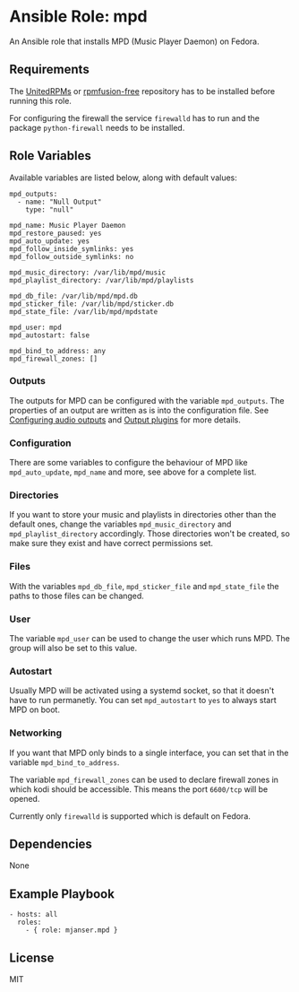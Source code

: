 # Ansible Role: mpd

An Ansible role that installs MPD (Music Player Daemon) on Fedora.

## Requirements

The [UnitedRPMs](https://unitedrpms.github.io/) or [rpmfusion-free](http://rpmfusion.org/) repository has to be
installed before running this role.

For configuring the firewall the service `firewalld` has to run and the package `python-firewall` needs to be installed.

## Role Variables

Available variables are listed below, along with default values:

    mpd_outputs:
      - name: "Null Output"
        type: "null"

    mpd_name: Music Player Daemon
    mpd_restore_paused: yes
    mpd_auto_update: yes
    mpd_follow_inside_symlinks: yes
    mpd_follow_outside_symlinks: no

    mpd_music_directory: /var/lib/mpd/music
    mpd_playlist_directory: /var/lib/mpd/playlists

    mpd_db_file: /var/lib/mpd/mpd.db
    mpd_sticker_file: /var/lib/mpd/sticker.db
    mpd_state_file: /var/lib/mpd/mpdstate

    mpd_user: mpd
    mpd_autostart: false

    mpd_bind_to_address: any
    mpd_firewall_zones: []

### Outputs

The outputs for MPD can be configured with the variable `mpd_outputs`.
The properties of an output are written as is into the configuration file.
See [Configuring audio outputs](https://www.musicpd.org/doc/user/config_audio_outputs.html)
and [Output plugins](https://www.musicpd.org/doc/user/output_plugins.html) for more details.

### Configuration

There are some variables to configure the behaviour of MPD like `mpd_auto_update`, `mpd_name` and more,
see above for a complete list.

### Directories

If you want to store your music and playlists in directories other than the default ones, change the
variables `mpd_music_directory` and `mpd_playlist_directory` accordingly.
Those directories won't be created, so make sure they exist and have correct permissions set.

### Files

With the variables `mpd_db_file`, `mpd_sticker_file` and `mpd_state_file` the paths to those files can be changed.

### User

The variable `mpd_user` can be used to change the user which runs MPD. The group will also be set to this value.

### Autostart

Usually MPD will be activated using a systemd socket, so that it doesn't have to run permanetly.
You can set `mpd_autostart` to `yes` to always start MPD on boot.

### Networking

If you want that MPD only binds to a single interface, you can set that in the variable `mpd_bind_to_address`.

The variable `mpd_firewall_zones` can be used to declare firewall zones in which kodi should be accessible.
This means the port `6600/tcp` will be opened.

Currently only `firewalld` is supported which is default on Fedora.

## Dependencies

None

## Example Playbook

    - hosts: all
      roles:
        - { role: mjanser.mpd }

## License

MIT
